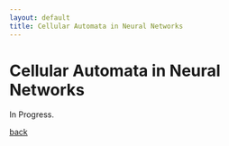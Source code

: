 ```yaml
---
layout: default
title: Cellular Automata in Neural Networks
---
```

# Cellular Automata in Neural Networks

In Progress.

[back](./)
